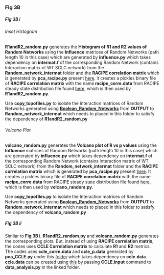 ### Fig 3B

##### Fig 3B i

###### Inset Histogram

**R1andR2_random.py** generates the **Histogram of R1 and R2 values of Random Networks** using the **Influence** matrices of Random Networks (path length 10 in this case) which are generated by **influence.py** which takes dependency on **intermat.f** of the corresponding Random Network (contains Interaction matrix of WT SCLC network) from the **Random_network_intermat** folder and the **RACIPE correlation matrix** which is generated by **pca_racipe.py** present [here](https://github.com/uday2607/CSB-SCLC/tree/master/Figures/Fig%203/Fig%203A/B%20i/Inset/RACIPE). It creates a pickles binary file of **RACIPE correlation matrix** with the name **racipe_corre.data** from RACIPE steady state distribution file found [here](https://drive.google.com/drive/folders/1PKs5vHkXCoJm9Wcg7P4nBPdPrFJCxJ5B?usp=sharing), which is then used by **R1andR2_random.py**.

Use **copy_topofiles.py** to isolate the Interaction matrices of Random Networks generated using [**Boolean_Random_Networks**](https://github.com/uday2607/CSB-SCLC/tree/master/Additional_Codes/Boolean_Random_Networks) from **OUTPUT** to **Random_network_intermat** which needs to placed in this folder to satisfy the dependency of **R1andR2_random.py**

###### Volcano Plot

**volcano_random.py** generates the **Volcano plot of R vs p values** using the **Influence** matrices of Random Networks (path length 10 in this case) which are generated by **influence.py** which takes dependency on **intermat.f** of the corresponding Random Network (contains Interaction matrix of WT SCLC network) from the **Random_network_intermat** folder and the **RACIPE correlation matrix** which is generated by **pca_racipe.py** present [here](https://github.com/uday2607/CSB-SCLC/tree/master/Figures/Fig%203/Fig%203A/B%20i/Volcano%20iplot/RACIPE). It creates a pickles binary file of **RACIPE correlation matrix** with the name **racipe_corre.data** from RACIPE steady state distribution file found [here](https://drive.google.com/drive/folders/1PKs5vHkXCoJm9Wcg7P4nBPdPrFJCxJ5B?usp=sharing), which is then used by **volcano_random.py**.

Use **copy_topofiles.py** to isolate the Interaction matrices of Random Networks generated using [**Boolean_Random_Networks**](https://github.com/uday2607/CSB-SCLC/tree/master/Additional_Codes/Boolean_Random_Networks) from **OUTPUT** to **Random_network_intermat** which needs to placed in this folder to satisfy the dependency of **volcano_random.py**


##### Fig 3B ii

Similar to **Fig 3B i**, **R1andR2_random.py** and **volcano_random.py** generates the corresponding plots. But, instead of using **RACIPE correlation matrix**, the codes uses **CCLE Correlation matrix** to calculate **R1** and **R2** metrics. The codes uses **ccle_corre.data** and **ccle_p.data** generated by **pca_CCLE.py** under this [folder](https://github.com/uday2607/CSB-SCLC/tree/master/Figures/Fig%203/Fig%203B/B%20ii/Inset/ccle) which takes dependency on **ccle.data**. **ccle.data** can be created using [this](https://github.com/uday2607/CSB-SCLC/blob/master/Additional_Codes/BioData-Analysis/pickle_data.py) by passing **CCLE.input** command to **data_analysis.py** in the linked folder.
